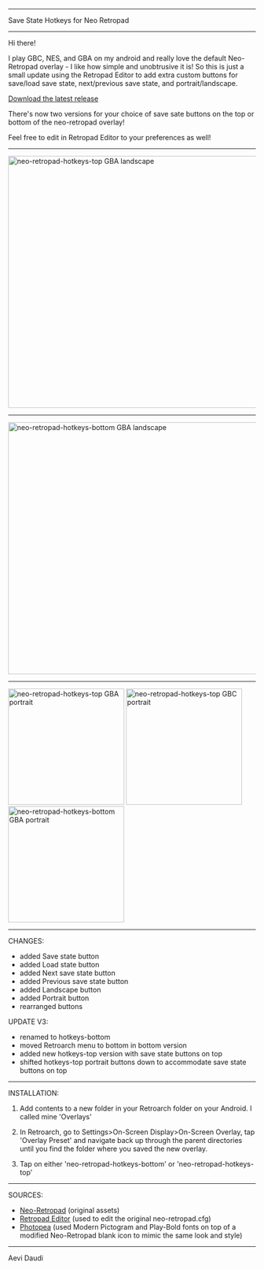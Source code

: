 ____________________________________

Save State Hotkeys for Neo Retropad
____________________________________

Hi there!

I play GBC, NES, and GBA on my android and really love the default Neo-Retropad overlay - I like how simple and unobtrusive it is! So this is just a small update using the Retropad Editor to add extra custom buttons for save/load save state, next/previous save state, and portrait/landscape.

[Download the latest release](https://github.com/Aevi-Daudi/Neo-Retropad-Hotkeys/releases/download/v2.0/Neo.Retropad.Hotkeys.v2.rar)

There's now two versions for your choice of save sate buttons on the top or bottom of the neo-retropad overlay!

Feel free to edit in Retropad Editor to your preferences as well!

------------------------------------

<img width="512" alt="neo-retropad-hotkeys-top GBA landscape" src="https://github.com/Aevi-Daudi/Neo-Retropad-Hotkeys/assets/160430397/6be49e0b-9255-4d29-a025-56614c323457">

------------------------------------

<img width="512" alt="neo-retropad-hotkeys-bottom GBA landscape" src="https://github.com/Aevi-Daudi/Neo-Retropad-Hotkeys/assets/160430397/1d7c560b-ce31-44b3-8d79-2e76d267b0a0">

------------------------------------

<img width="236" alt="neo-retropad-hotkeys-top GBA portrait" src="https://github.com/Aevi-Daudi/Neo-Retropad-Hotkeys/assets/160430397/2500ea2a-00b1-4671-aade-65e99ae3ebb9">

<img width="236" alt="neo-retropad-hotkeys-top GBC portrait" src="https://github.com/Aevi-Daudi/Neo-Retropad-Hotkeys/assets/160430397/4ca7ca94-e589-401a-8c0b-874169c91d58">

<img width="236" alt="neo-retropad-hotkeys-bottom GBA portrait" src="https://github.com/Aevi-Daudi/Neo-Retropad-Hotkeys/assets/160430397/e1fc8d66-d917-4aa0-b3ed-3ddc5bfff151">

------------------------------------

CHANGES:
- added Save state button
- added Load state button
- added Next save state button
- added Previous save state button
- added Landscape button
- added Portrait button
- rearranged buttons

UPDATE V3:
- renamed to hotkeys-bottom
- moved Retroarch menu to bottom in bottom version
- added new hotkeys-top version with save state buttons on top
- shifted hotkeys-top portrait buttons down to accommodate save state buttons on top

------------------------------------

INSTALLATION:

1) Add contents to a new folder in your Retroarch folder on your Android. I called mine 'Overlays'

2) In Retroarch, go to Settings>On-Screen Display>On-Screen Overlay, tap 'Overlay Preset' and navigate back up through the parent directories until you find the folder where you saved the new overlay.

3) Tap on either 'neo-retropad-hotkeys-bottom' or 'neo-retropad-hotkeys-top'

------------------------------------

SOURCES:

- [Neo-Retropad](https://github.com/libretro/common-overlays/tree/master/gamepads/neo-retropad) (original assets)
- [Retropad Editor](https://forums.libretro.com/t/retropad-editor-create-and-edit-onscreen-gamepads/38331/10) (used to edit the original neo-retropad.cfg)
- [Photopea](https://www.photopea.com/) (used Modern Pictogram and Play-Bold fonts on top of a modified Neo-Retropad blank icon to mimic the same look and style)

------------------------------------
Aevi Daudi
